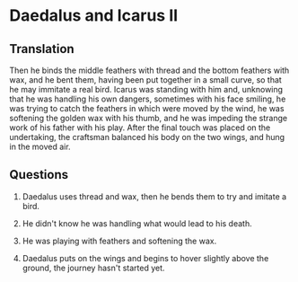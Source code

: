 # Daedalus and Icarus II

## Translation

Then he binds the middle feathers with thread and the bottom feathers with wax, and he bent them, having been put together in a small curve, so that he may immitate a real bird. Icarus was standing with him and, unknowing that he was handling his own dangers, sometimes with his face smiling, he was trying to catch the feathers in which were moved by the wind, he was softening the golden wax with his thumb, and he was impeding the strange work of his father with his play. After the final touch was placed on the undertaking, the craftsman balanced his body on the two wings, and hung in the moved air.

## Questions

1. Daedalus uses thread and wax, then he bends them to try and imitate a bird.
   
2. He didn't know he was handling what would lead to his death.

3. He was playing with feathers and softening the wax.

4. Daedalus puts on the wings and begins to hover slightly above the ground, the journey hasn't started yet.
